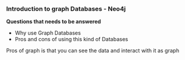 ### Introduction to graph Databases - Neo4j

**Questions that needs to be answered**
* Why use Graph Databases
* Pros and cons of using this kind of Databases

Pros of graph is that you can see the data and interact with it as graph
